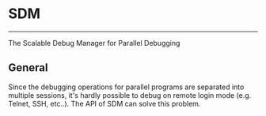 # SDM
- - -

The Scalable Debug Manager for Parallel Debugging

## General

Since the debugging operations for parallel programs are separated into multiple sessions, it's hardly possible to debug on remote login mode (e.g. Telnet, SSH, etc..). The API of SDM can solve this problem.


